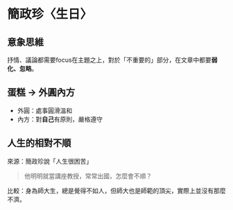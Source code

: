 # 簡政珍〈生日〉

## 意象思維
抒情、議論都需要focus在主題之上，對於「不重要的」部分，在文章中都要**弱化、忽略**。

## 蛋糕 -> 外圓內方
- 外圓：處事圓滑溫和
- 內方：對**自己**有原則，嚴格遵守

## 人生的相對不順
來源：簡政珍說「人生很困苦」
> 他明明就當講座教授，常常出國，怎麼會不順？

比較：身為師大生，總是覺得不如人，但師大也是師範的頂尖，實際上並沒有那麼不濟。
